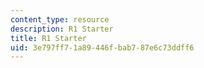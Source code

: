```yaml
---
content_type: resource
description: R1 Starter
title: R1 Starter
uid: 3e797ff7-1a89-446f-bab7-87e6c73ddff6
---
```

